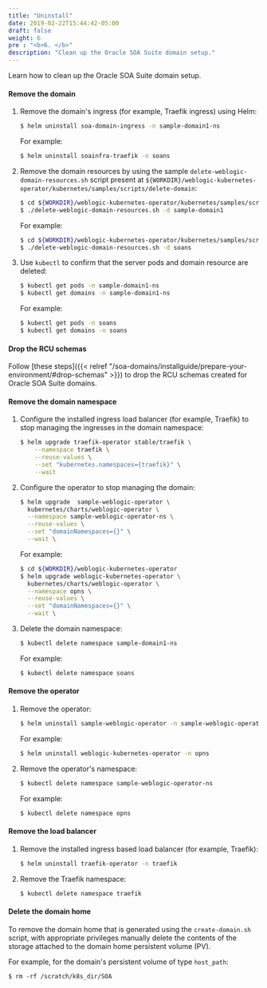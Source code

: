 ```yaml
---
title: "Uninstall"
date: 2019-02-22T15:44:42-05:00
draft: false
weight: 6
pre : "<b>6. </b>"
description: "Clean up the Oracle SOA Suite domain setup."
---
```


Learn how to clean up the Oracle SOA Suite domain setup.

#### Remove the domain

1.	Remove the domain's ingress (for example, Traefik ingress) using Helm:

    ```bash
    $ helm uninstall soa-domain-ingress -n sample-domain1-ns
    ```
    For example:
    ```bash
    $ helm uninstall soainfra-traefik -n soans
    ```


1.	Remove the domain resources by using the sample `delete-weblogic-domain-resources.sh` script present at `${WORKDIR}/weblogic-kubernetes-operator/kubernetes/samples/scripts/delete-domain`:

    ```bash
	$ cd ${WORKDIR}/weblogic-kubernetes-operator/kubernetes/samples/scripts/delete-domain
    $ ./delete-weblogic-domain-resources.sh -d sample-domain1
    ```
    For example:
    ```bash
	$ cd ${WORKDIR}/weblogic-kubernetes-operator/kubernetes/samples/scripts/delete-domain
    $ ./delete-weblogic-domain-resources.sh -d soans
    ```

1.	Use `kubectl` to confirm that the server pods and domain resource are deleted:

    ```bash
    $ kubectl get pods -n sample-domain1-ns
    $ kubectl get domains -n sample-domain1-ns
    ```
    For example:
    ```bash
    $ kubectl get pods -n soans
    $ kubectl get domains -n soans
    ```

#### Drop the RCU schemas

Follow [these steps]({{< relref "/soa-domains/installguide/prepare-your-environment/#drop-schemas" >}}) to drop the RCU schemas created for Oracle SOA Suite domains.

#### Remove the domain namespace

1.	Configure the installed ingress load balancer (for example, Traefik) to stop managing the ingresses in the domain namespace:

    ```bash
    $ helm upgrade traefik-operator stable/traefik \
        --namespace traefik \
        --reuse-values \
        --set "kubernetes.namespaces={traefik}" \
        --wait
    ```

1.	Configure the operator to stop managing the domain:

    ```bash
    $ helm upgrade  sample-weblogic-operator \
      kubernetes/charts/weblogic-operator \
      --namespace sample-weblogic-operator-ns \
      --reuse-values \
      --set "domainNamespaces={}" \
      --wait \
    ```
    For example:
    ```bash
	$ cd ${WORKDIR}/weblogic-kubernetes-operator
    $ helm upgrade weblogic-kubernetes-operator \
      kubernetes/charts/weblogic-operator \
      --namespace opns \
      --reuse-values \
      --set "domainNamespaces={}" \
      --wait \
    ```
1.	Delete the domain namespace:

    ```bash
    $ kubectl delete namespace sample-domain1-ns
    ```
    For example:
    ```bash
    $ kubectl delete namespace soans
    ```

#### Remove the operator

1.	Remove the operator:

    ```bash
    $ helm uninstall sample-weblogic-operator -n sample-weblogic-operator-ns
    ```
    For example:
    ```bash
    $ helm uninstall weblogic-kubernetes-operator -n opns
    ```

1.	Remove the operator's namespace:

    ```bash
    $ kubectl delete namespace sample-weblogic-operator-ns
    ```
    For example:
    ```bash
    $ kubectl delete namespace opns
    ```

#### Remove the load balancer

1.	Remove the installed ingress based load balancer (for example, Traefik):

    ```bash
    $ helm uninstall traefik-operator -n traefik
    ```

1.	Remove the Traefik namespace:

    ```bash
    $ kubectl delete namespace traefik
    ```

#### Delete the domain home

To remove the domain home that is generated using the `create-domain.sh` script, with appropriate privileges manually delete the contents of the storage attached to the domain home persistent volume (PV).

For example, for the domain's persistent volume of type `host_path`:
```
$ rm -rf /scratch/k8s_dir/SOA
```
